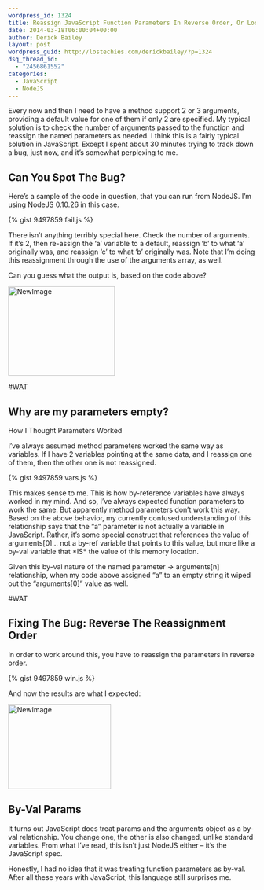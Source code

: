 ```yaml
---
wordpress_id: 1324
title: Reassign JavaScript Function Parameters In Reverse Order, Or Lose Your Params
date: 2014-03-18T06:00:04+00:00
author: Derick Bailey
layout: post
wordpress_guid: http://lostechies.com/derickbailey/?p=1324
dsq_thread_id:
  - "2456861552"
categories:
  - JavaScript
  - NodeJS
---
```

Every now and then I need to have a method support 2 or 3 arguments, providing a default value for one of them if only 2 are specified. My typical solution is to check the number of arguments passed to the function and reassign the named parameters as needed. I think this is a fairly typical solution in JavaScript. Except I spent about 30 minutes trying to track down a bug, just now, and it&#8217;s somewhat perplexing to me.

## Can You Spot The Bug?

Here&#8217;s a sample of the code in question, that you can run from NodeJS. I&#8217;m using NodeJS 0.10.26 in this case.

{% gist 9497859 fail.js %}

There isn&#8217;t anything terribly special here. Check the number of arguments. If it&#8217;s 2, then re-assign the &#8216;a&#8217; variable to a default, reassign &#8216;b&#8217; to what &#8216;a&#8217; originally was, and reassign &#8216;c&#8217; to what &#8216;b&#8217; originally was. Note that I&#8217;m doing this reassignment through the use of the arguments array, as well.

Can you guess what the output is, based on the code above?

<img style="margin-left: auto;margin-right: auto" src="http://lostechies.com/content/derickbailey/uploads/2014/03/NewImage7.png" alt="NewImage" width="217" height="182" border="0" />

#WAT

## Why are my parameters empty?

How I Thought Parameters Worked

I&#8217;ve always assumed method parameters worked the same way as variables. If I have 2 variables pointing at the same data, and I reassign one of them, then the other one is not reassigned.

{% gist 9497859 vars.js %}

This makes sense to me. This is how by-reference variables have always worked in my mind. And so, I&#8217;ve always expected function parameters to work the same. But apparently method parameters don&#8217;t work this way. Based on the above behavior, my currently confused understanding of this relationship says that the &#8220;a&#8221; parameter is not actually a variable in JavaScript. Rather, it&#8217;s some special construct that references the value of arguments[0]&#8230; not a by-ref variable that points to this value, but more like a by-val variable that \*IS\* the value of this memory location. 

Given this by-val nature of the named parameter -> arguments[n] relationship, when my code above assigned &#8220;a&#8221; to an empty string it wiped out the &#8220;arguments[0]&#8221; value as well. 

#WAT

## Fixing The Bug: Reverse The Reassignment Order

In order to work around this, you have to reassign the parameters in reverse order. 

{% gist 9497859 win.js %}

And now the results are what I expected:

<img style="margin-left: auto;margin-right: auto" src="http://lostechies.com/content/derickbailey/uploads/2014/03/NewImage8.png" alt="NewImage" width="209" height="172" border="0" />

## By-Val Params

It turns out JavaScript does treat params and the arguments object as a by-val relationship. You change one, the other is also changed, unlike standard variables. From what I&#8217;ve read, this isn&#8217;t just NodeJS either &#8211; it&#8217;s the JavaScript spec.

Honestly, I had no idea that it was treating function parameters as by-val. After all these years with JavaScript, this language still surprises me.
